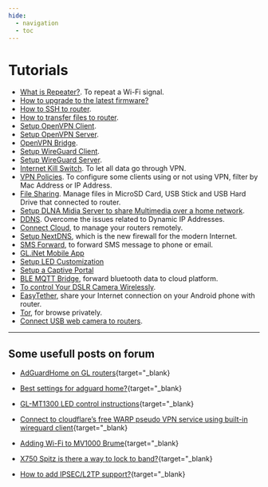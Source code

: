 ```yaml
---
hide:
  - navigation
  - toc
---
```


# Tutorials

* [What is Repeater?](https://docs.gl-inet.com/en/3/tutorials/repeater/). To repeat a Wi-Fi signal.
* [How to upgrade to the latest firmware?](https://docs.gl-inet.com/en/3/tutorials/firmware_upgrade/)
* [How to SSH to router](https://docs.gl-inet.com/en/3/tutorials/ssh/).
* [How to transfer files to router](https://docs.gl-inet.com/en/3/tutorials/scp/).
* [Setup OpenVPN Client](https://docs.gl-inet.com/en/3/tutorials/openvpn_client/).
* [Setup OpenVPN Server](https://docs.gl-inet.com/en/3/tutorials/openvpn_server/).
* [OpenVPN Bridge](https://docs.gl-inet.com/en/3/tutorials/openvpn_bridge/).
* [Setup WireGuard Client](https://docs.gl-inet.com/en/3/tutorials/wireguard_client/).
* [Setup WireGuard Server](https://docs.gl-inet.com/en/3/tutorials/wireguard_server/).
* [Internet Kill Switch](https://docs.gl-inet.com/en/3/tutorials/internet_kill_switch/). To let all data go through VPN.
* [VPN Policies](https://docs.gl-inet.com/en/3/tutorials/vpn_policies/). To configure some clients using or not using VPN, filter by Mac Address or IP Address. 
* [File Sharing](https://docs.gl-inet.com/en/3/tutorials/file_sharing/). Manage files in MicroSD Card, USB Stick and USB Hard Drive that connected to router.
* [Setup DLNA Midia Server to share Multimedia over a home network](https://docs.gl-inet.com/en/3/tutorials/dlnaserver/).
* [DDNS](https://docs.gl-inet.com/en/3/tutorials/ddns/). Overcome the issues related to Dynamic IP Addresses.
* [Connect Cloud](https://docs.gl-inet.com/en/3/tutorials/cloud/), to manage your routers remotely.
* [Setup NextDNS](https://docs.gl-inet.com/en/3/tutorials/nextdns/), which is the new firewall for the modern Internet.
* [SMS Forward](https://docs.gl-inet.com/en/3/tutorials/sms_forward/), to forward SMS message to phone or email.
* [GL.iNet Mobile App](https://docs.gl-inet.com/en/3/tutorials/mobile_app/)
* [Setup LED Customization](https://docs.gl-inet.com/en/3/tutorials/led_customization/)
* [Setup a Captive Portal](https://docs.gl-inet.com/en/3/tutorials/captive_portal/)
* [BLE MQTT Bridge](https://docs.gl-inet.com/en/3/tutorials/ble2mqtt/), forward bluetooth data to cloud platform.
* [To control Your DSLR Camera Wirelessly](https://docs.gl-inet.com/en/3/tutorials/qdslrdashboard/).
* [EasyTether](https://docs.gl-inet.com/en/3/tutorials/tether/), share your Internet connection on your Android phone with router.
* [Tor](https://docs.gl-inet.com/en/3/tutorials/tor/), for browse privately.
* [Connect USB web camera to routers](https://docs.gl-inet.com/en/3/tutorials/camera/).

---

## Some usefull posts on forum

* [AdGuardHome on GL routers](https://forum.gl-inet.com/t/adguardhome-on-gl-routers/10664){target="_blank}

* [Best settings for adguard home?](https://forum.gl-inet.com/t/best-settings-for-adguard-home/11975){target="_blank}

* [GL-MT1300 LED control instructions](https://forum.gl-inet.com/t/gl-mt1300-led-control-instructions/13338){target="_blank}

* [Connect to cloudflare’s free WARP pseudo VPN service using built-in wireguard client](https://forum.gl-inet.com/t/guide-connect-to-cloudflares-free-warp-pseudo-vpn-service-using-built-in-wireguard-client/10508){target="_blank}

* [Adding Wi-Fi to MV1000 Brume](https://forum.gl-inet.com/t/adding-wi-fi-to-mv1000-brume/9610/49){target="_blank}

* [X750 Spitz is there a way to lock to band?](https://forum.gl-inet.com/t/x750-spitz-is-there-a-way-to-lock-to-band/5687){target="_blank}

* [How to add IPSEC/L2TP support?](https://forum.gl-inet.com/t/how-to-add-ipsec-l2tp-support/1637/52){target="_blank}
